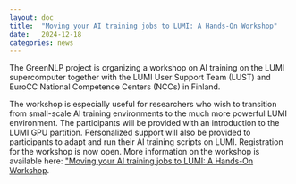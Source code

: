 ```yaml
---
layout: doc
title:  "Moving your AI training jobs to LUMI: A Hands-On Workshop"
date:   2024-12-18
categories: news
---
```

The GreenNLP project is organizing a workshop on AI training on the LUMI supercomputer together with the LUMI User Support Team (LUST) and EuroCC National Competence Centers (NCCs) in Finland.

The workshop is especially useful for researchers who wish to transition from small-scale AI training environments to the much more powerful LUMI environment. The participants will be provided with an introduction to the LUMI GPU partition. Personalized support will also be provided to participants to adapt and run their AI training scripts on LUMI. Registration for the workshop is now open. More information on the workshop is available here: ["Moving your AI training jobs to LUMI: A Hands-On Workshop](https://www.lumi-supercomputer.eu/events/lumi-ai-workshop-feb2025/).
